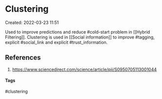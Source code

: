 # Clustering
Created: 2022-03-23 11:51

Used to improve predictions and reduce #cold-start  problem in [[Hybrid Filtering]]. Clustering is used in [[Social information]] to improve #tagging, explicit #social_link and explicit #trust_information.

## References
1. https://www.sciencedirect.com/science/article/pii/S0950705113001044

#### Tags
#clustering